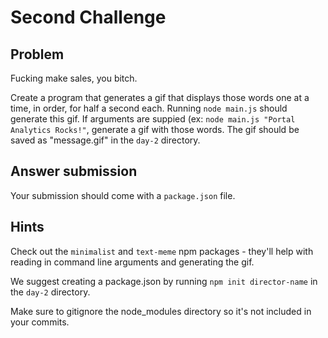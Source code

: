 # Second Challenge

## Problem

Fucking make sales, you bitch.

Create a program that generates a gif that displays those words one at a time, in order, for half a second each. Running `node main.js` should generate this gif. If arguments are suppied (ex: `node main.js "Portal Analytics Rocks!"`, generate a gif with those words. The gif should be saved as "message.gif" in the `day-2` directory.

## Answer submission

Your submission should come with a `package.json` file.

## Hints

Check out the `minimalist` and `text-meme` npm packages - they'll help with reading in command line arguments and generating the gif.

We suggest creating a package.json by running `npm init director-name` in the `day-2` directory.

Make sure to gitignore the node_modules directory so it's not included in your commits.
